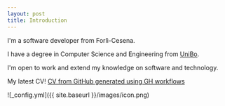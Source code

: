 ```yaml
---
layout: post
title: Introduction
---
```


I'm a software developer from Forlì-Cesena.

I have a degree in Computer Science and Engineering from [UniBo](https://www.unibo.it/en).

I'm open to work and extend my knowledge on software and technology. 

My latest CV! [CV from GitHub generated using GH workflows](https://github.com/Agostax0/Curriculum-Vitae/releases/latest/download/AgostaCV.pdf)

![_config.yml]({{ site.baseurl }}/images/icon.png)


